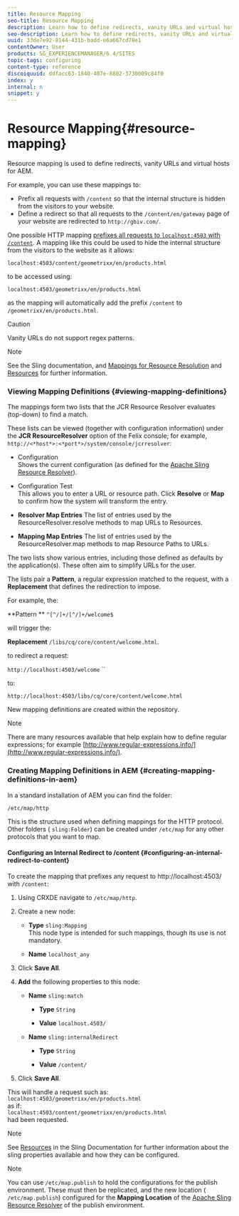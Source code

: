 ```yaml
---
title: Resource Mapping
seo-title: Resource Mapping
description: Learn how to define redirects, vanity URLs and virtual hosts for AEM by using resource mapping.
seo-description: Learn how to define redirects, vanity URLs and virtual hosts for AEM by using resource mapping.
uuid: 33de7e92-8144-431b-badd-e6a667cd78e1
contentOwner: User
products: SG_EXPERIENCEMANAGER/6.4/SITES
topic-tags: configuring
content-type: reference
discoiquuid: ddfacc63-1840-407e-8802-3730009c84f0
index: y
internal: n
snippet: y
---
```


# Resource Mapping{#resource-mapping}

Resource mapping is used to define redirects, vanity URLs and virtual hosts for AEM.

For example, you can use these mappings to:

* Prefix all requests with `/content` so that the internal structure is hidden from the visitors to your website.
* Define a redirect so that all requests to the `/content/en/gateway` page of your website are redirected to `http://gbiv.com/`.

One possible HTTP mapping [prefixes all requests to `localhost:4503` with `/content`](#configuring-an-internal-redirect-to-content). A mapping like this could be used to hide the internal structure from the visitors to the website as it allows:

`localhost:4503/content/geometrixx/en/products.html`

to be accessed using:

`localhost:4503/geometrixx/en/products.html`

as the mapping will automatically add the prefix `/content` to `/geometrixx/en/products.html`.

>[!CAUTION]
>
>Vanity URLs do not support regex patterns.

>[!NOTE]
>
>See the Sling documentation, and [Mappings for Resource Resolution](http://sling.apache.org/site/resources.html) and [Resources](http://sling.apache.org/site/mappings-for-resource-resolution.html) for further information.

### Viewing Mapping Definitions {#viewing-mapping-definitions}

The mappings form two lists that the JCR Resource Resolver evaluates (top-down) to find a match.

These lists can be viewed (together with configuration information) under the **JCR ResourceResolver** option of the Felix console; for example, `http://<*host*>:<*port*>/system/console/jcrresolver`:

* Configuration  
  Shows the current configuration (as defined for the [Apache Sling Resource Resolver](../../../sites/deploying/using/osgi-configuration-settings.md#apacheslingresourceresolver)).

* Configuration Test  
  This allows you to enter a URL or resource path. Click **Resolve** or **Map** to confirm how the system will transform the entry.  

* **Resolver Map Entries** 
  The list of entries used by the ResourceResolver.resolve methods to map URLs to Resources.

* **Mapping Map Entries** 
  The list of entries used by the ResourceResolver.map methods to map Resource Paths to URLs.

The two lists show various entries, including those defined as defaults by the application(s). These often aim to simplify URLs for the user.

The lists pair a **Pattern**, a regular expression matched to the request, with a **Replacement** that defines the redirection to impose.

For example, the:

**Pattern ** `^[^/]+/[^/]+/welcome$`

will trigger the:

**Replacement** `/libs/cq/core/content/welcome.html`.

to redirect a request:

`http://localhost:4503/welcome` ``

to:

`http://localhost:4503/libs/cq/core/content/welcome.html`

New mapping definitions are created within the repository.

>[!NOTE]
>
>There are many resources available that help explain how to define regular expressions; for example [http://www.regular-expressions.info/](http://www.regular-expressions.info/).

### Creating Mapping Definitions in AEM {#creating-mapping-definitions-in-aem}

In a standard installation of AEM you can find the folder:

`/etc/map/http`

This is the structure used when defining mappings for the HTTP protocol. Other folders ( `sling:Folder`) can be created under `/etc/map` for any other protocols that you want to map.

#### Configuring an Internal Redirect to /content {#configuring-an-internal-redirect-to-content}

To create the mapping that prefixes any request to http://localhost:4503/ with `/content`:

1. Using CRXDE navigate to `/etc/map/http`.  

1. Create a new node:

    * **Type** `sling:Mapping`  
      This node type is intended for such mappings, though its use is not mandatory.  
    
    * **Name** `localhost_any`

1. Click **Save All**.
1. **Add** the following properties to this node:

    * **Name** `sling:match`

        * **Type** `String` 
        
        * **Value** `localhost.4503/`

    * **Name** `sling:internalRedirect`

        * **Type** `String`  
        
        * **Value** `/content/`

1. Click **Save All**.

This will handle a request such as:  
`localhost:4503/geometrixx/en/products.html`  
as if:  
`localhost:4503/content/geometrixx/en/products.html`  
had been requested.

>[!NOTE]
>
>See [Resources](http://sling.apache.org/site/mappings-for-resource-resolution.html) in the Sling Documentation for further information about the sling properties available and how they can be configured.

>[!NOTE]
>
>You can use `/etc/map.publish` to hold the configurations for the publish environment. These must then be replicated, and the new location ( `/etc/map.publish`) configured for the **Mapping Location** of the [Apache Sling Resource Resolver](../../../sites/deploying/using/osgi-configuration-settings.md#apacheslingresourceresolver) of the publish environment.

